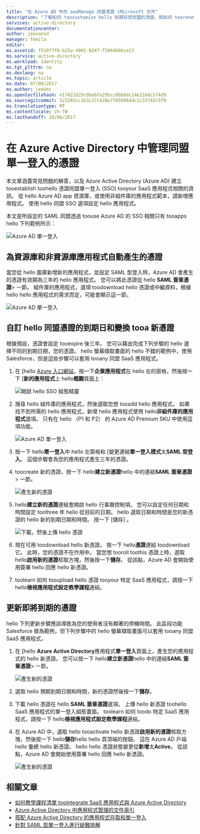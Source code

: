 ```yaml
---
title: "在 Azure AD 中的 aaaManage 同盟憑證 |Microsoft 文件"
description: "了解如何 toocustomize hello 到期日您同盟的憑證，和如何 toorenew 憑證即將到期。"
services: active-directory
documentationcenter: 
author: jeevansd
manager: femila
editor: 
ms.assetid: f516f7f0-b25a-4901-8247-f5964666ce23
ms.service: active-directory
ms.workload: identity
ms.tgt_pltfrm: na
ms.devlang: na
ms.topic: article
ms.date: 07/09/2017
ms.author: jeedes
ms.openlocfilehash: e17622d25c9babfa295cc0bb68c24e21b8c574d9
ms.sourcegitcommit: 523283cc1b3c37c428e77850964dc1c33742c5f0
ms.translationtype: MT
ms.contentlocale: zh-TW
ms.lasthandoff: 10/06/2017
---
```

# <a name="manage-certificates-for-federated-single-sign-on-in-azure-active-directory"></a>在 Azure Active Directory 中管理同盟單一登入的憑證
本文章涵蓋常見問題的解答，以及 Azure Active Directory (Azure AD) 建立 tooestablish toohello 憑證同盟單一登入 (SSO) tooyour SaaS 應用程式相關的資訊。 從 hello Azure AD app 資源庫，或使用非組件庫的應用程式範本，請新增應用程式。 使用 hello 同盟 SSO 選項設定 hello 應用程式。

本文是所設定的 SAML 同盟透過 toouse Azure AD 的 SSO 相關只有 tooapps hello 下列範例所示：

![Azure AD 單一登入](./media/active-directory-sso-certs/saml_sso.PNG)

## <a name="auto-generated-certificate-for-gallery-and-non-gallery-applications"></a>為資源庫和非資源庫應用程式自動產生的憑證
當您從 hello 圖庫新增新的應用程式，並設定 SAML 型登入時，Azure AD 會產生的憑證有效期為三年的 hello 應用程式。 您可以將此憑證從 hello **SAML 簽章憑證**> 一節。 組件庫的應用程式，選項 toodownload hello 憑證或中繼資料，根據 hello hello 應用程式的需求而定，可能會顯示這一節。

![Azure AD 單一登入](./media/active-directory-sso-certs/saml_certificate_download.png)

## <a name="customize-hello-expiration-date-for-your-federation-certificate-and-roll-it-over-tooa-new-certificate"></a>自訂 hello 同盟憑證的到期日和變換 tooa 新憑證
根據預設，憑證會設定 tooexpire 後三年。 您可以藉由完成下列步驟的 hello 選擇不同的到期日期，您的憑證。
hello 螢幕擷取畫面的 hello 不錯的範例中，使用 Salesforce，但是這些步驟可以套用 tooany 同盟 SaaS 應用程式。

1. 在 [hello [Azure 入口網站](https://aad.portal.azure.com)，按一下**企業應用程式**在 hello 左的窗格，然後按一下 [**新的應用程式**上 hello**概觀**頁面上：

   ![開啟 hello SSO 組態精靈](./media/active-directory-sso-certs/enterprise_application_new_application.png)

2. 搜尋 hello 組件庫的應用程式，然後選取您想 tooadd hello 應用程式。 如果找不到所需的 hello 應用程式，新增 hello 應用程式使用 hello**非組件庫的應用程式**選項。 只有在 hello （P1 和 P2） 的 Azure AD Premium SKU 中使用這項功能。

    ![Azure AD 單一登入](./media/active-directory-sso-certs/add_gallery_application.png)

3. 按一下 hello**單一登入**中 hello 左窗格和 [變更連結**單一登入模式**太**SAML 型登入**。 這個步驟會為您的應用程式產生三年的憑證。

4. toocreate 新的憑證，按一下 hello**建立新憑證**hello 中的連結**SAML 簽章憑證**> 一節。

    ![產生新的憑證](./media/active-directory-sso-certs/create_new_certficate.png)

5. hello**建立新的憑證**連結會開啟 hello 行事曆控制項。 您可以設定任何日期和時間設定 toothree 年 hello 從目前的日期。 hello 選取日期和時間是您的新憑證的 hello 新的到期日期和時間。 按一下 [儲存] 。

    ![下載，然後上傳 hello 憑證](./media/active-directory-sso-certs/certifcate_date_selection.PNG)

6. 現在可用 toodownload hello 新憑證。 按一下 hello**憑證**連結 toodownload 它。 此時，您的憑證不在作用中。 當您想 tooroll toothis 憑證上時，選取 hello**啟用新的憑證**核取方塊，然後按一下**儲存**。 從該點，Azure AD 會開始使用簽署 hello 回應 hello 新憑證。

7.  toolearn 如何 tooupload hello 憑證 tooyour 特定 SaaS 應用程式，請按一下 hello**檢視應用程式設定教學課程**連結。

## <a name="renew-a-certificate-that-will-soon-expire"></a>更新即將到期的憑證
hello 下列更新步驟應該導致為您的使用者沒有顯著的停機時間。 此區段功能 Salesforce 做為範例，但下列步驟中的 hello 螢幕擷取畫面可以套用 tooany 同盟 SaaS 應用程式。

1. 在 [hello **Azure Active Directory**應用程式**單一登入**頁面上，產生您的應用程式的 hello 新憑證。 您可以按一下 hello**建立新憑證**hello 中的連結**SAML 簽章憑證**> 一節。

    ![產生新的憑證](./media/active-directory-sso-certs/create_new_certficate.png)

2. 選取 hello 預期到期日期和時間，新的憑證然後按一下**儲存**。

3. 下載 hello 憑證在 hello **SAML 簽章憑證**選項。 上傳 hello 新憑證 toohello SaaS 應用程式的單一登入組態畫面。 toolearn 如何 toodo 特定 SaaS 應用程式，請按一下 hello**檢視應用程式設定教學課程**連結。
   
4. 在 Azure AD 中，選取 hello tooactivate hello 新憑證**啟用新的憑證**核取方塊，然後按一下 hello**儲存**hello hello 頁頂端的按鈕。 這在 Azure AD 戶端 hello 彙總 hello 新憑證。 hello hello 憑證狀態變更從**新增**太**Active**。 從該點，Azure AD 會開始使用簽署 hello 回應 hello 新憑證。 
   
    ![產生新的憑證](./media/active-directory-sso-certs/new_certificate_download.png)

## <a name="related-articles"></a>相關文章
* [如何教學課程清單 toointegrate SaaS 應用程式與 Azure Active Directory](active-directory-saas-tutorial-list.md)
* [Azure Active Directory 中應用程式管理的文件索引](active-directory-apps-index.md)
* [搭配 Azure Active Directory 的應用程式存取和單一登入](active-directory-appssoaccess-whatis.md)
* [針對 SAML 型單一登入進行疑難排解](active-directory-saml-debugging.md)
